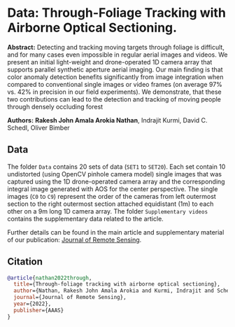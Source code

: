 Data: Through-Foliage Tracking with Airborne Optical Sectioning.
====================================================================

**Abstract:**
Detecting and tracking moving targets through foliage is difficult, and for many cases even impossible in regular aerial images and videos. We present an initial light-weight and drone-operated 1D camera array that supports parallel synthetic aperture aerial imaging. Our main finding is that color anomaly detection benefits significantly from image integration when compared to conventional single images or video frames (on average 97\% vs. 42\% in precision in our field experiments). We demonstrate, that these two contributions can lead to the detection and tracking of moving people through densely occluding forest

**Authors:** **Rakesh John Amala Arokia Nathan**, Indrajit Kurmi, David C. Schedl,  Oliver Bimber



## Data

The  folder `Data` contains 20 sets of data (`SET1` to `SET20`). 
Each set contain 10 undistorted (using OpenCV pinhole camera model) single images that was captured using the 1D drone-operated camera array and the corresponding integral image generated with AOS  for the center perspective. The single images (`C0` to `C9`) represent the order of the cameras from left outermost section to the right outermost section attached equidistant (1m) to each other on a 9m long 1D camera array. 
The folder `Supplementary videos` contains the supplementary data related to the article.

Further details can be found in the main article and supplementary material of our publication: [Journal of Remote Sensing](https://spj.science.org/doi/10.34133/2022/9812765).

## Citation


```bibtex
@article{nathan2022through,
  title={Through-foliage tracking with airborne optical sectioning},
  author={Nathan, Rakesh John Amala Arokia and Kurmi, Indrajit and Schedl, David C and Bimber, Oliver},
  journal={Journal of Remote Sensing},
  year={2022},
  publisher={AAAS}
}

